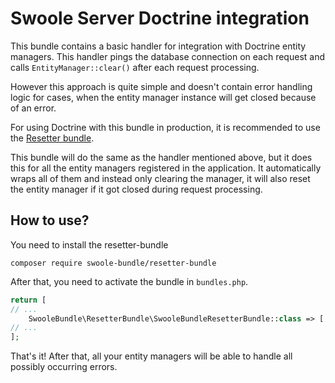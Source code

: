 # Swoole Server Doctrine integration

This bundle contains a basic handler for integration with Doctrine entity managers. This handler pings the database
connection on each request and calls `EntityManager::clear()` after each request processing.

However this approach is quite simple and doesn't contain error handling logic for cases, when the entity manager instance
will get closed because of an error.

For using Doctrine with this bundle in production, it is recommended to use the 
[Resetter bundle](https://github.com/symfony-swoole/resetter-bundle).

This bundle will do the same as the handler mentioned above, but it does this for all the entity managers registered
in the application. It automatically wraps all of them and instead only clearing the manager, it will also reset the 
entity manager if it got closed during request processing. 

## How to use?

You need to install the resetter-bundle

```shell script
composer require swoole-bundle/resetter-bundle
``` 

After that, you need to activate the bundle in `bundles.php`.

```php
return [
// ...
    SwooleBundle\ResetterBundle\SwooleBundleResetterBundle::class => ['all' => true],
// ...
];
```

That's it! After that, all your entity managers will be able to handle all possibly occurring errors.
